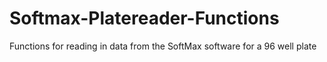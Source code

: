 # Softmax-Platereader-Functions
Functions for reading in data from the SoftMax software for a 96 well plate
